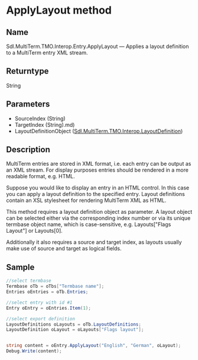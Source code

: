 #  ApplyLayout method

## Name

Sdl.MultiTerm.TMO.Interop.Entry.ApplyLayout —          Applies a layout definition to a MultiTerm entry XML stream.

## Returntype
String

## Parameters

* SourceIndex (String)
* TargetIndex (String).md)
* LayoutDefinitionObject ([Sdl.MultiTerm.TMO.Interop.LayoutDefinition](Sdl.MultiTerm.TMO.Interop.LayoutDefinition.md))


## Description

MultiTerm entries are stored in XML format, i.e. each entry can be output as an XML stream. For display purposes entries should be rendered in a more readable format, e.g. HTML.

Suppose you would like to display an entry in an HTML control. In this case you can apply a layout definition to the specified entry. Layout definitions contain an XSL stylesheet for rendering MultiTerm XML as HTML.

This method requires a layout definition object as parameter. A layout object can be selected either via the corresponding index number or via its unique termbase object name, which is case-sensitive, e.g. Layouts["Flags Layout"] or Layouts[0].

Additionally it also requires a source and target index, as layouts usually make use of source and target as logical fields.



## Sample


```cs
//select termbase
Termbase oTb = oTbs["Termbase name"];
Entries oEntries = oTb.Entries;

//select entry with id #1 
Entry oEntry = oEntries.Item(1);

//select export definition
LayoutDefinitions oLayouts = oTb.LayoutDefinitions;
LayoutDefinition oLayout = oLayouts["Flags layout"];


string content = oEntry.ApplyLayout("English", "German", oLayout);
Debug.Write(content);
```

